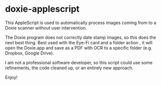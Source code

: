doxie-applescript
=================

This AppleScript is used to automatically process images coming from to a Doxie scanner without user intervention. 

The Doxie program does not correctly date stamp images, so this does the next best thing. Best used with the Eye-Fi card and a folder action , it will open the Doxie.app and save as a PDF with OCR to a specific folder (e.g. Dropbox, Google Drive).

I am not a professional software developer, so this script could use some refinements, the code cleaned up, or an entirely new approach.

Enjoy!

